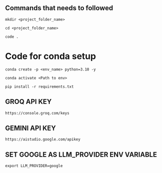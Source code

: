 ## Commands that needs to followed

```
mkdir <project_folder_name>
```

```
cd <project_folder_name>
```

```
code .
```

# Code for conda setup

```
conda create -p <env_name> python=3.10 -y
```

```
conda activate <Path to env>
```

```
pip install -r requirements.txt
```

## GROQ API KEY
```
https://console.groq.com/keys
```

## GEMINI API KEY
```
https://aistudio.google.com/apikey
```

## SET GOOGLE AS LLM_PROVIDER ENV VARIABLE
```
export LLM_PROVIDER=google
```